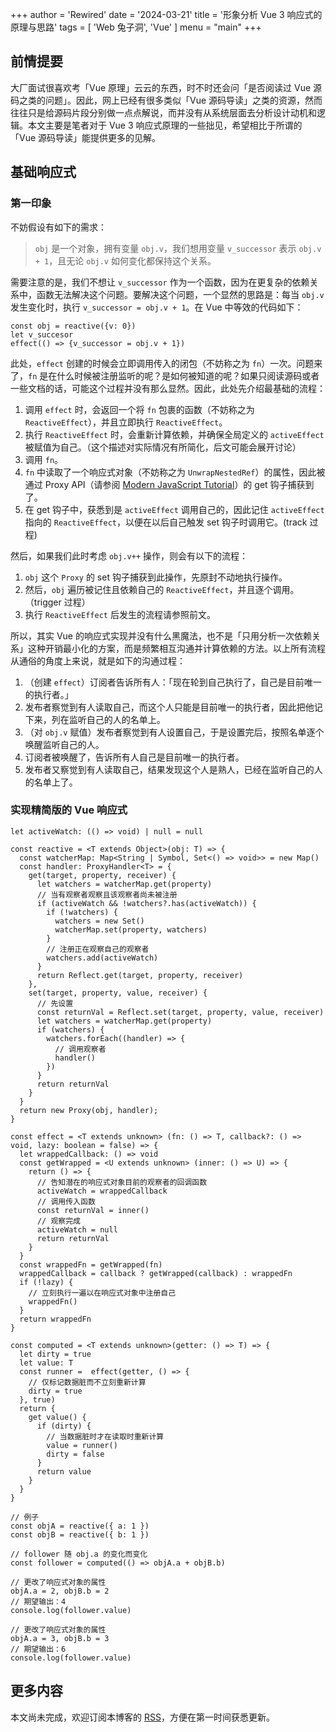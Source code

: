 +++
author = 'Rewired'
date = '2024-03-21'
title = '形象分析 Vue 3 响应式的原理与思路'
tags = [
  'Web 兔子洞',
  'Vue'
]
menu = "main"
+++

## 前情提要

大厂面试很喜欢考「Vue 原理」云云的东西，时不时还会问「是否阅读过 Vue 源码之类的问题」。因此，网上已经有很多类似「Vue 源码导读」之类的资源，然而往往只是给源码片段分别做一点点解说，而并没有从系统层面去分析设计动机和逻辑。本文主要是笔者对于 Vue 3 响应式原理的一些拙见，希望相比于所谓的「Vue 源码导读」能提供更多的见解。

## 基础响应式

### 第一印象

不妨假设有如下的需求：

> `obj` 是一个对象，拥有变量 `obj.v`，我们想用变量 `v_successor` 表示 `obj.v + 1`，且无论 `obj.v` 如何变化都保持这个关系。

需要注意的是，我们不想让 `v_successor` 作为一个函数，因为在更复杂的依赖关系中，函数无法解决这个问题。要解决这个问题，一个显然的思路是：每当 `obj.v` 发生变化时，执行 `v_successor = obj.v + 1`。在 Vue 中等效的代码如下：

```
const obj = reactive({v: 0})
let v_succesor
effect(() => {v_successor = obj.v + 1})
```

此处，`effect` 创建的时候会立即调用传入的闭包（不妨称之为 `fn`）一次。问题来了，`fn` 是在什么时候被注册监听的呢？是如何被知道的呢？如果只阅读源码或者一些文档的话，可能这个过程并没有那么显然。因此，此处先介绍最基础的流程：

1. 调用 `effect` 时，会返回一个将 `fn` 包裹的函数（不妨称之为 `ReactiveEffect`），并且立即执行 `ReactiveEffect`。
2. 执行 `ReactiveEffect` 时，会重新计算依赖，并确保全局定义的 `activeEffect` 被赋值为自己。（这个描述对实际情况有所简化，后文可能会展开讨论）
3. 调用 `fn`。
4. `fn` 中读取了一个响应式对象（不妨称之为 `UnwrapNestedRef`）的属性，因此被通过 Proxy API（请参阅 [Modern JavaScript Tutorial](https://javascript.info/proxy)）的 get 钩子捕获到了。
5. 在 get 钩子中，获悉到是 `activeEffect` 调用自己的，因此记住 `activeEffect` 指向的 `ReactiveEffect`，以便在以后自己触发 set 钩子时调用它。(track 过程)

然后，如果我们此时考虑 `obj.v++` 操作，则会有以下的流程：

1. `obj` 这个 `Proxy` 的 set 钩子捕获到此操作，先原封不动地执行操作。
2. 然后，`obj` 遍历被记住且依赖自己的 `ReactiveEffect`，并且逐个调用。（trigger 过程）
3. 执行 `ReactiveEffect` 后发生的流程请参照前文。

所以，其实 Vue 的响应式实现并没有什么黑魔法，也不是「只用分析一次依赖关系」这种开销最小化的方案，而是频繁相互沟通并计算依赖的方法。以上所有流程从通俗的角度上来说，就是如下的沟通过程：

1. （创建 `effect`）订阅者告诉所有人：「现在轮到自己执行了，自己是目前唯一的执行者。」
2. 发布者察觉到有人读取自己，而这个人只能是目前唯一的执行者，因此把他记下来，列在监听自己的人的名单上。
3. （对 `obj.v` 赋值）发布者察觉到有人设置自己，于是设置完后，按照名单逐个唤醒监听自己的人。
4. 订阅者被唤醒了，告诉所有人自己是目前唯一的执行者。
5. 发布者又察觉到有人读取自己，结果发现这个人是熟人，已经在监听自己的人的名单上了。

### 实现精简版的 Vue 响应式

```
let activeWatch: (() => void) | null = null

const reactive = <T extends Object>(obj: T) => {
  const watcherMap: Map<String | Symbol, Set<() => void>> = new Map()
  const handler: ProxyHandler<T> = {
    get(target, property, receiver) {
      let watchers = watcherMap.get(property)
      // 当有观察者观察且该观察者尚未被注册
      if (activeWatch && !watchers?.has(activeWatch)) {
        if (!watchers) {
          watchers = new Set()
          watcherMap.set(property, watchers)
        }
        // 注册正在观察自己的观察者
        watchers.add(activeWatch)
      }
      return Reflect.get(target, property, receiver)
    },
    set(target, property, value, receiver) {
      // 先设置
      const returnVal = Reflect.set(target, property, value, receiver)
      let watchers = watcherMap.get(property)
      if (watchers) {
        watchers.forEach((handler) => {
          // 调用观察者
          handler()
        })
      }
      return returnVal
    }
  }
  return new Proxy(obj, handler);
}

const effect = <T extends unknown> (fn: () => T, callback?: () => void, lazy: boolean = false) => {
  let wrappedCallback: () => void
  const getWrapped = <U extends unknown> (inner: () => U) => {
    return () => {
      // 告知潜在的响应式对象目前的观察者的回调函数
      activeWatch = wrappedCallback
      // 调用传入函数
      const returnVal = inner()
      // 观察完成
      activeWatch = null
      return returnVal
    }
  }
  const wrappedFn = getWrapped(fn)
  wrappedCallback = callback ? getWrapped(callback) : wrappedFn
  if (!lazy) {
    // 立刻执行一遍以在响应式对象中注册自己
    wrappedFn()
  }
  return wrappedFn
}

const computed = <T extends unknown>(getter: () => T) => {
  let dirty = true
  let value: T
  const runner =  effect(getter, () => {
    // 仅标记数据脏而不立刻重新计算
    dirty = true
  }, true)
  return {
    get value() {
      if (dirty) {
        // 当数据脏时才在读取时重新计算
        value = runner()
        dirty = false
      }
      return value
    }
  }
}

// 例子
const objA = reactive({ a: 1 })
const objB = reactive({ b: 1 })

// follower 随 obj.a 的变化而变化
const follower = computed(() => objA.a + objB.b)

// 更改了响应式对象的属性
objA.a = 2, objB.b = 2
// 期望输出：4
console.log(follower.value)

// 更改了响应式对象的属性
objA.a = 3, objB.b = 3
// 期望输出：6
console.log(follower.value)
```

## 更多内容

本文尚未完成，欢迎订阅本博客的 [RSS](/index.xml)，方便在第一时间获悉更新。